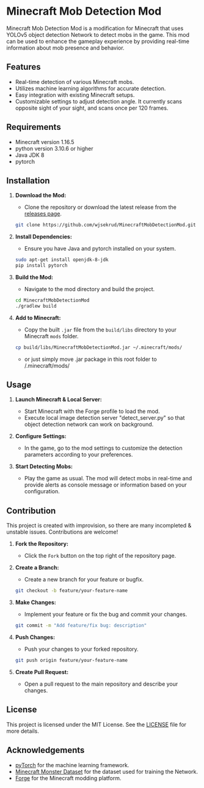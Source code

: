 
# Minecraft Mob Detection Mod

Minecraft Mob Detection Mod is a modification for Minecraft that uses YOLOv5 object detection Network to detect mobs in the game. This mod can be used to enhance the gameplay experience by providing real-time information about mob presence and behavior.

## Features

- Real-time detection of various Minecraft mobs.
- Utilizes machine learning algorithms for accurate detection.
- Easy integration with existing Minecraft setups.
- Customizable settings to adjust detection angle. It currently scans opposite sight of your sight, and scans once per 120 frames.

## Requirements

- Minecraft version 1.16.5
- python version 3.10.6 or higher
- Java JDK 8
- pytorch

## Installation

1. **Download the Mod:**
   - Clone the repository or download the latest release from the [releases page](https://github.com/wjsekrud/MinecraftMobDetectionMod/releases).

   ```bash
   git clone https://github.com/wjsekrud/MinecraftMobDetectionMod.git
   ```

2. **Install Dependencies:**
   - Ensure you have Java and pytorch installed on your system.

   ```bash
   sudo apt-get install openjdk-8-jdk
   pip install pytorch
   ```

3. **Build the Mod:**
   - Navigate to the mod directory and build the project.

   ```bash
   cd MinecraftMobDetectionMod
   ./gradlew build
   ```

4. **Add to Minecraft:**
   - Copy the built `.jar` file from the `build/libs` directory to your Minecraft `mods` folder.

   ```bash
   cp build/libs/MinecraftMobDetectionMod.jar ~/.minecraft/mods/
   ```
   - or just simply move .jar package in this root folder to /.minecraft/mods/

## Usage

1. **Launch Minecraft & Local Server:**
   - Start Minecraft with the Forge profile to load the mod.
   - Execute local image detection server "detect_server.py" so that object detection network can work on background.

2. **Configure Settings:**
   - In the game, go to the mod settings to customize the detection parameters according to your preferences.

3. **Start Detecting Mobs:**
   - Play the game as usual. The mod will detect mobs in real-time and provide alerts as console message or information based on your configuration.

## Contribution

This project is created with improvision, so there are many incompleted & unstable issues. Contributions are welcome!

1. **Fork the Repository:**
   - Click the `Fork` button on the top right of the repository page.

2. **Create a Branch:**
   - Create a new branch for your feature or bugfix.

   ```bash
   git checkout -b feature/your-feature-name
   ```

3. **Make Changes:**
   - Implement your feature or fix the bug and commit your changes.

   ```bash
   git commit -m "Add feature/fix bug: description"
   ```

4. **Push Changes:**
   - Push your changes to your forked repository.

   ```bash
   git push origin feature/your-feature-name
   ```

5. **Create Pull Request:**
   - Open a pull request to the main repository and describe your changes.

## License

This project is licensed under the MIT License. See the [LICENSE](LICENSE) file for more details.

## Acknowledgements

- [pyTorch](https://pytorch.org/) for the machine learning framework.
- [Minecraft Monster Dataset](https://universe.roboflow.com/minecraft-object-detection/minecraft-mob-detection) for the dataset used for training the Network.
- [Forge](https://files.minecraftforge.net/) for the Minecraft modding platform.
